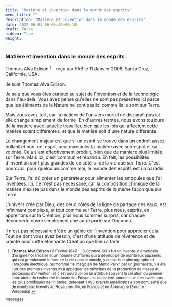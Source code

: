 ```yaml
---
title: "Matière et invention dans le monde des esprits"
menu_title: ""
description: "Matière et invention dans le monde des esprits"
date: 2022-06-01 06:00:01+00:10
draft: False
hidden: True
weight:
---
```

### Matière et invention dans le monde des esprits

Thomas Alva Edison <sup id="a1">[1](#f1)</sup> - reçu par FAB le 11 Janvier 2008, Santa Cruz, Californie, USA.

Je suis Thomas Alva Edison.

Je sais que vous êtes curieux au sujet de l'invention et de la technologie dans l'au-delà. Vous avez pensé qu'elles ne sont pas présentes ici parce que les éléments de la Nature ne sont pas ici comme ils le sont sur Terre.

Mais vous avez tort, car la matière de l'univers mortel ne disparaît pas ici - elle change simplement de forme. En d'autres termes, nous avons toujours de la matière avec laquelle travailler, bien que les lois qui affectent cette matière soient différentes, et que la matière soit d'une nature différente.

Le changement majeur est que si un esprit se trouve dans un endroit assez brillant et bon, cet esprit peut manipuler la matière avec son esprit et sa volonté. Cela s'est effectivement produit, bien que de manière plus limitée, sur Terre. Mais ici, c'est commun et répandu. En fait, les possibilités d'invention sont plus grandes de ce côté-ci de la vie que sur Terre. C'est pourquoi, pour quelqu'un comme moi, le monde des esprits est un paradis.

Sur Terre, j'ai dû créer un générateur pour alimenter les ampoules que j'ai inventées. Ici, ce n'est pas nécessaire, car la composition chimique de la matière n'existe pas dans le monde des esprits de la même façon que sur Terre.

L'univers créé par Dieu, des deux côtés de la ligne de partage des eaux, est infiniment complexe, et tout comme sur Terre, plus nous, esprits, en apprenons sur la Création, plus nous sommes surpris, car chaque découverte ouvre simplement une autre porte sur l'inconnu.

Il n'est pas nécessaire d'être un génie de l'invention pour apprécier cela. Tout ce dont vous avez besoin, c'est d'une attitude de révérence et de crainte pour cette étonnante Création que Dieu a faite.
<small>

1. <large id="f1"> **Thomas Alva Edison** (11 Février 1847 - 18 Octobre 1931) fut un inventeur Américain d'origine hollandaise et un homme d'affaires qui a développé de nombreux appareils qui ont grandement influencé la vie dans le monde, y compris le phonographe et l'ampoule électrique. Surnommé "le magicien de Menlo Park" par un journaliste, il a été l'un des premiers inventeurs à appliquer les principes de la production de masse au processus d'invention, et c'est pourquoi on lui attribue souvent la création du premier laboratoire de recherche industrielle. Edison est considéré comme l'un des inventeurs les plus prolifiques de l'histoire, détenant 1 093 brevets américains à son nom, ainsi que de nombreux brevets au Royaume-Uni, en France et en Allemagne (Source : Wikipedia).[↩](#a1)

[Messages](/fr-contemporary-messages/fr-contemporary-messages-by-date-order/fr-contemporary-messages-2008)